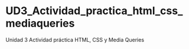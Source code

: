 # UD3_Actividad_practica_html_css_mediaqueries
Unidad 3 Actividad práctica HTML, CSS y Media Queries
